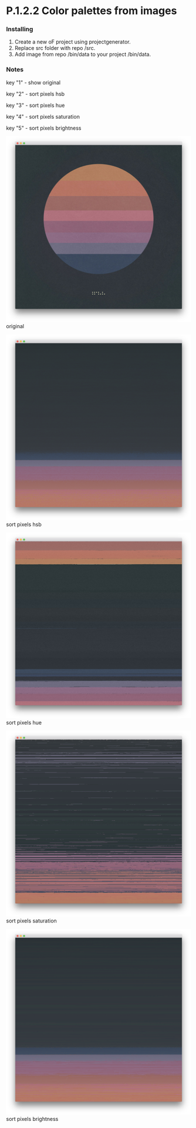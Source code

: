 # P.1.2.2 Color palettes from images
### Installing

1. Create a new oF project using projectgenerator. 
2. Replace src folder with repo /src.
2. Add image from repo /bin/data to your project /bin/data.

### Notes
key "1" - show original

key "2" - sort pixels hsb

key "3" - sort pixels hue

key "4" - sort pixels saturation

key "5" - sort pixels brightness

![project screenshot](https://raw.githubusercontent.com/barrylachapelle/oFGenerativeDesign/master/img/p122/1.png)
original

![project screenshot](https://raw.githubusercontent.com/barrylachapelle/oFGenerativeDesign/master/img/p122/2.png)
sort pixels hsb

![project screenshot](https://raw.githubusercontent.com/barrylachapelle/oFGenerativeDesign/master/img/p122/3.png)
sort pixels hue

![project screenshot](https://raw.githubusercontent.com/barrylachapelle/oFGenerativeDesign/master/img/p122/4.png)
sort pixels saturation

![project screenshot](https://raw.githubusercontent.com/barrylachapelle/oFGenerativeDesign/master/img/p122/5.png)
sort pixels brightness
